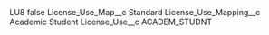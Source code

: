 <?xml version="1.0" encoding="UTF-8"?>
<CustomMetadata xmlns="http://soap.sforce.com/2006/04/metadata" xmlns:xsi="http://www.w3.org/2001/XMLSchema-instance" xmlns:xsd="http://www.w3.org/2001/XMLSchema">
    <label>LU8</label>
    <protected>false</protected>
    <values>
        <field>License_Use_Map__c</field>
        <value xsi:type="xsd:string">Standard</value>
    </values>
    <values>
        <field>License_Use_Mapping__c</field>
        <value xsi:type="xsd:string">Academic Student</value>
    </values>
    <values>
        <field>License_Use__c</field>
        <value xsi:type="xsd:string">ACADEM_STUDNT</value>
    </values>
</CustomMetadata>
